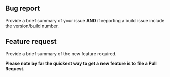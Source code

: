 ## Bug report

Provide a brief summary of your issue **AND** if reporting a build issue include the version/build number.

## Feature request

Provide a brief summary of the new feature required.

**Please note by far the quickest way to get a new feature is to file a Pull Request.**
